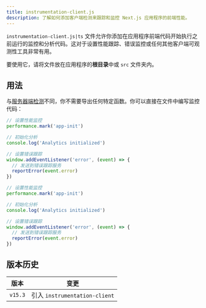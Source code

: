 ```yaml
---
title: instrumentation-client.js
description: 了解如何添加客户端检测来跟踪和监控 Next.js 应用程序的前端性能。
---
```


`instrumentation-client.js|ts` 文件允许你添加在应用程序前端代码开始执行之前运行的监控和分析代码。这对于设置性能跟踪、错误监控或任何其他客户端可观测性工具非常有用。

要使用它，请将文件放在应用程序的**根目录**中或 `src` 文件夹内。

## 用法

与[服务器端检测](/docs/nextjs-cn/app/guides/configuring/instrumentation)不同，你不需要导出任何特定函数。你可以直接在文件中编写监控代码：

```ts switcher
// 设置性能监控
performance.mark('app-init')

// 初始化分析
console.log('Analytics initialized')

// 设置错误跟踪
window.addEventListener('error', (event) => {
  // 发送到错误跟踪服务
  reportError(event.error)
})
```

```js switcher
// 设置性能监控
performance.mark('app-init')

// 初始化分析
console.log('Analytics initialized')

// 设置错误跟踪
window.addEventListener('error', (event) => {
  // 发送到错误跟踪服务
  reportError(event.error)
})
```

## 版本历史

| 版本    | 变更                          |
| ------- | ----------------------------- |
| `v15.3` | 引入 `instrumentation-client` |

